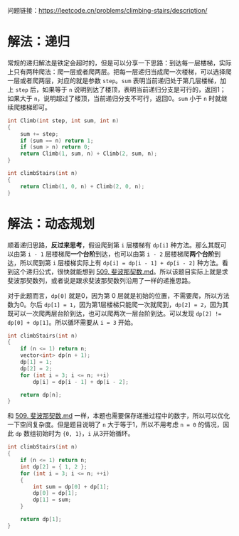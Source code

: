 问题链接：https://leetcode.cn/problems/climbing-stairs/description/

# 解法：递归

常规的递归解法是铁定会超时的，但是可以分享一下思路：到达每一层楼梯，实际上只有两种爬法：爬一层或者爬两层。把每一层递归当成爬一次楼梯，可以选择爬一层或者爬两层，对应的就是参数 `step`。`sum` 表明当前递归处于第几层楼梯，加上 `step` 后，如果等于 `n` 说明到达了楼顶，表明当前递归分支是可行的，返回1；如果大于 `n`，说明超过了楼顶，当前递归分支不可行，返回0。`sum` 小于 `n` 时就继续爬楼梯即可。

```cpp
int Climb(int step, int sum, int n)
{
    sum += step;
    if (sum == n) return 1;
    if (sum > n) return 0;
    return Climb(1, sum, n) + Climb(2, sum, n);
}

int climbStairs(int n)
{
    return Climb(1, 0, n) + Climb(2, 0, n);
}
```

# 解法：动态规划

顺着递归思路，**反过来思考**，假设爬到第 `i` 层楼梯有 `dp[i]` 种方法。那么其既可以由第 `i - 1` 层楼梯爬**一个台阶**到达，也可以由第 `i - 2` 层楼梯爬**两个台阶**到达，所以爬到第 `i` 层楼梯实际上有 `dp[i] = dp[i - 1] + dp[i - 2]` 种方法。看到这个递归公式，很快就能想到 [509. 斐波那契数.md](https://github.com/SakuraMayAi/LintCode/blob/main/Dynamic%20Programming/509.%20%E6%96%90%E6%B3%A2%E9%82%A3%E5%A5%91%E6%95%B0.md)。所以该题目实际上就是求斐波那契数列，或者说是跟求斐波那契数列沿用了一样的递推思路。

对于此题而言，`dp[0]` 就是0，因为第 0 层就是初始的位置，不需要爬，所以方法数为0。尔后 `dp[1] = 1`，因为第1层楼梯只能爬一次就爬到，`dp[2] = 2`，因为其既可以一次爬两层台阶到达，也可以爬两次一层台阶到达。可以发现 `dp[2] != dp[0] + dp[1]`。所以循环需要从 `i = 3` 开始。

```cpp
int climbStairs(int n)
{
    if (n <= 1) return n;
    vector<int> dp(n + 1);
    dp[1] = 1;
    dp[2] = 2;
    for (int i = 3; i <= n; ++i)
        dp[i] = dp[i - 1] + dp[i - 2];

    return dp[n];
}
```

和 [509. 斐波那契数.md](https://github.com/SakuraMayAi/LintCode/blob/main/Dynamic%20Programming/509.%20%E6%96%90%E6%B3%A2%E9%82%A3%E5%A5%91%E6%95%B0.md) 一样，本题也需要保存递推过程中的数字，所以可以优化一下空间复杂度。但是题目说明了 `n` 大于等于1，所以不用考虑 `n = 0` 的情况，因此 `dp` 数组初始时为 `{0, 1}`，`i` 从3开始循环。

```cpp
int climbStairs(int n)
{
    if (n <= 1) return n;
    int dp[2] = { 1, 2 };
    for (int i = 3; i <= n; ++i)
    {
        int sum = dp[0] + dp[1];
        dp[0] = dp[1];
        dp[1] = sum;
    }

    return dp[1];
}
```
